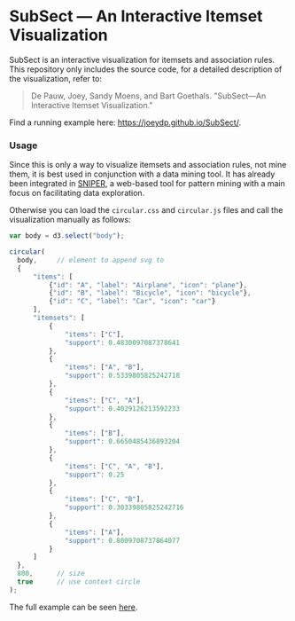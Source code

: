 # SubSect — An Interactive Itemset Visualization 

SubSect is an interactive visualization for itemsets and association rules. This repository only includes the source code, for a detailed description of the visualization, refer to:
> De Pauw, Joey, Sandy Moens, and Bart Goethals. "SubSect—An Interactive Itemset Visualization."

Find a running example here: <https://joeydp.github.io/SubSect/>.

### Usage

Since this is only a way to visualize itemsets and association rules, not mine them, it is best used in conjunction with a data mining tool. It has already been integrated in [SNIPER](https://bitbucket.org/sandymoens/sniper/), a web-based tool for pattern mining with a main focus on facilitating data exploration.

Otherwise you can load the `circular.css` and `circular.js` files and call the visualization manually as follows:
```javascript
var body = d3.select("body");

circular(
  body,     // element to append svg to
  {
      "items": [
          {"id": "A", "label": "Airplane", "icon": "plane"},
          {"id": "B", "label": "Bicycle", "icon": "bicycle"},
          {"id": "C", "label": "Car", "icon": "car"}
      ],
      "itemsets": [
          {
              "items": ["C"],
              "support": 0.4830097087378641
          },
          {
              "items": ["A", "B"],
              "support": 0.5339805825242718
          },
          {
              "items": ["C", "A"],
              "support": 0.4029126213592233
          },
          {
              "items": ["B"],
              "support": 0.6650485436893204
          },
          {
              "items": ["C", "A", "B"],
              "support": 0.25
          },
          {
              "items": ["C", "B"],
              "support": 0.30339805825242716
          },
          {
              "items": ["A"],
              "support": 0.8009708737864077
          }
      ]
  },
  800,      // size
  true      // use context circle
);
```
The full example can be seen [here](example.html).
